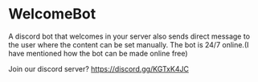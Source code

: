 # WelcomeBot
A discord bot that welcomes in your server also sends direct message to the user where the content can be set manually. The bot is 24/7 online.(I have mentioned how the bot can be made online free)

Join our discord server?
https://discord.gg/KGTxK4JC
